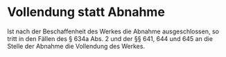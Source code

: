 # Vollendung statt Abnahme

Ist nach der Beschaffenheit des Werkes die Abnahme ausgeschlossen, so tritt in den Fällen des § 634a Abs. 2 und der §§ 641, 644 und 645 an die Stelle der Abnahme die Vollendung des Werkes. 

